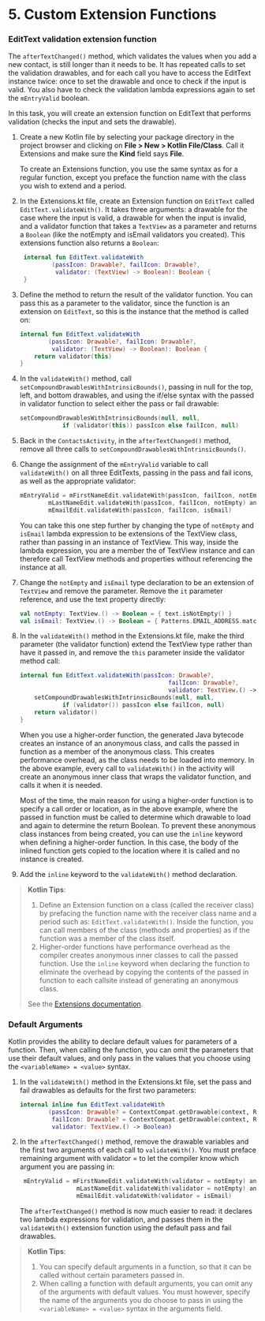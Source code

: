 # 5. Custom Extension Functions

### EditText validation extension function
    
The `afterTextChanged()` method, which validates the values when you add a new contact, is still longer than it needs to be. It has repeated calls to set the validation drawables, and for each call you have to access the EditText instance twice: once to set the drawable and once to check if the input is valid. You also have to check the validation lambda expressions again to set the `mEntryValid` boolean.
    
In this task, you will create an extension function on EditText that performs validation (checks the input and sets the drawable).
    
1. Create a new Kotlin file by selecting your package directory in the project browser and clicking on __File > New > Kotlin File/Class__. Call it Extensions and make sure the __Kind__ field says __File__.
    
   To create an Extensions function, you use the same syntax as for a regular function, except you preface the function name with the class you wish to extend and a period.
    
1. In the Extensions.kt file, create an Extension function on `EditText` called `EditText.validateWith()`. It takes three arguments: a drawable for the case where the input is valid, a drawable for when the input is invalid, and a validator function that takes a `TextView` as a parameter and returns a `Boolean` (like the notEmpty and isEmail validators you created). This extensions function also returns a `Boolean`:

   ```kotlin
    internal fun EditText.validateWith
            (passIcon: Drawable?, failIcon: Drawable?, 
             validator: (TextView) -> Boolean): Boolean {
    }
   ```
    
1. Define the method to return the result of the validator function. You can pass this as a parameter to the validator, since the function is an extension on `EditText`, so this is the instance that the method is called on:
    ```kotlin
    internal fun EditText.validateWith
            (passIcon: Drawable?, failIcon: Drawable?, 
             validator: (TextView) -> Boolean): Boolean {
        return validator(this)
    }
   ```
    
1. In the `validateWith()` method, call `setCompoundDrawablesWithIntrinsicBounds()`, passing in null for the top, left, and bottom drawables, and using the if/else syntax with the passed in validator function to select either the pass or fail drawable:
    
    ```kotlin
    setCompoundDrawablesWithIntrinsicBounds(null, null,
                if (validator(this)) passIcon else failIcon, null)
   ```
    
1. Back in the `ContactsActivity`, in the `afterTextChanged()` method, remove all three calls to `setCompoundDrawablesWithIntrinsicBounds()`.

1. Change the assignment of the `mEntryValid` variable to call `validateWith()` on all three EditTexts, passing in the pass and fail icons, as well as the appropriate validator:

    ```kotlin
    mEntryValid = mFirstNameEdit.validateWith(passIcon, failIcon, notEmpty) and
            mLastNameEdit.validateWith(passIcon, failIcon, notEmpty) and
            mEmailEdit.validateWith(passIcon, failIcon, isEmail)
   ```
    
    You can take this one step further by changing the type of `notEmpty` and `isEmail` lambda expression to be extensions of the TextView class, rather than passing in an instance of TextView. This way, inside the lambda expression, you are a member the of TextView instance and can therefore call TextView methods and properties without referencing the instance at all.
    
1. Change the `notEmpty` and `isEmail` type declaration to be an extension of `TextView` and remove the parameter. Remove the `it` parameter reference, and use the text property directly:
    
    ```kotlin
    val notEmpty: TextView.() -> Boolean = { text.isNotEmpty() }
    val isEmail: TextView.() -> Boolean = { Patterns.EMAIL_ADDRESS.matcher(text).matches() }
    ```
    
1. In the `validateWith()` method in the Extensions.kt file, make the third parameter (the validator function) extend the TextView type rather than have it passed in, and remove the `this` parameter inside the validator method call:
    
    ```kotlin
    internal fun EditText.validateWith(passIcon: Drawable?, 
                                              failIcon: Drawable?,
                                              validator: TextView.() -> Boolean): Boolean {
        setCompoundDrawablesWithIntrinsicBounds(null, null,
                if (validator()) passIcon else failIcon, null)
        return validator()
    }
   ```
    
    When you use a higher-order function, the generated Java bytecode creates an instance of an anonymous class, and calls the passed in function as a member of the anonymous class. This creates performance overhead, as the class needs to be loaded into memory. In the above example, every call to `validateWith()` in the activity will create an anonymous inner class that wraps the validator function, and calls it when it is needed.
    
    Most of the time, the main reason for using a higher-order function is to specify a call order or location, as in the above example, where the passed in function must be called to determine which drawable to load and again to determine the return Boolean. To prevent these anonymous class instances from being created, you can use the `inline` keyword when defining a higher-order function. In this case, the body of the inlined function gets copied to the location where it is called and no instance is created.
    
1. Add the `inline` keyword to the `validateWith()` method declaration.
    
> __Kotlin Tips__:
>   
> 1. Define an Extension function on a class (called the receiver class) by prefacing the function name with the receiver class name and a period such as: `EditText.validateWith()`. Inside the function, you can call members of the class (methods and properties) as if the function was a member of the class itself.
> 1. Higher-order functions have performance overhead as the compiler creates anonymous inner classes to call the passed function. Use the `inline` keyword when declaring the function to eliminate the overhead by copying the contents of the passed in function to each callsite instead of generating an anonymous class.
> 
> See the [Extensions documentation](https://kotlinlang.org/docs/reference/extensions.html).

### Default Arguments
    
Kotlin provides the ability to declare default values for parameters of a function. Then, when calling the function, you can omit the parameters that use their default values, and only pass in the values that you choose using the `<variableName> = <value>` syntax.
    
1. In the `validateWith()` method in the Extensions.kt file, set the pass and fail drawables as defaults for the first two parameters:
    
    ```kotlin
    internal inline fun EditText.validateWith
            (passIcon: Drawable? = ContextCompat.getDrawable(context, R.drawable.ic_pass),
             failIcon: Drawable? = ContextCompat.getDrawable(context, R.drawable.ic_fail),
             validator: TextView.() -> Boolean)
   ```
    
1. In the `afterTextChanged()` method, remove the drawable variables and the first two arguments of each call to `validateWith()`. You must preface remaining argument with validator = to let the compiler know which argument you are passing in:
    ```kotlin
     mEntryValid = mFirstNameEdit.validateWith(validator = notEmpty) and
                    mLastNameEdit.validateWith(validator = notEmpty) and
                    mEmailEdit.validateWith(validator = isEmail)
   ```
    
    The `afterTextChanged()` method is now much easier to read: it declares two lambda expressions for validation, and passes them in the `validateWith()` extension function using the default pass and fail drawables.
    
> __Kotlin Tips__:
>
> 1. You can specify default arguments in a function, so that it can be called without certain parameters passed in.
> 1. When calling a function with default arguments, you can omit any of the arguments with default values. You must however, specify the name of the arguments you do choose to pass in using the `<variableName> = <value>` syntax in the arguments field.
    

